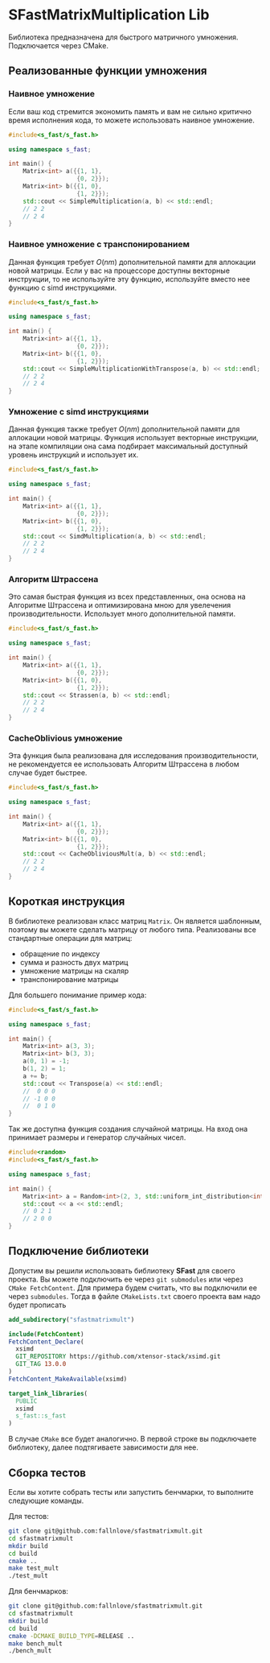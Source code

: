 # SFastMatrixMultiplication Lib

Библиотека предназначена для быстрого матричного умножения. Подключается через CMake.

## Реализованные функции умножения

### Наивное умножение

Если ваш код стремится экономить память и вам не сильно критично
время исполнения кода, то можете использовать наивное умножение.

```cpp
#include<s_fast/s_fast.h>

using namespace s_fast;

int main() {
    Matrix<int> a({{1, 1},
                   {0, 2}});
    Matrix<int> b({{1, 0},
                   {1, 2}});
    std::cout << SimpleMultiplication(a, b) << std::endl;
    // 2 2
    // 2 4
}
```

### Наивное умножение с транспонированием

Данная функция требует $O(nm)$ дополнительной памяти
для аллокации новой матрицы. Если у вас на процессоре
доступны векторные инструкции, то не используйте
эту функцию, используйте вместо нее функцию с
simd инструкциями.

```cpp
#include<s_fast/s_fast.h>

using namespace s_fast;

int main() {
    Matrix<int> a({{1, 1},
                   {0, 2}});
    Matrix<int> b({{1, 0},
                   {1, 2}});
    std::cout << SimpleMultiplicationWithTranspose(a, b) << std::endl;
    // 2 2
    // 2 4
}
```

### Умножение с simd инструкциями

Данная функция также требует $O(nm)$ дополнительной памяти
для аллокации новой матрицы. Функция использует
векторные инструкции, на этапе компиляции она сама подбирает
максимальный доступный уровень инструкций и использует их.

```cpp
#include<s_fast/s_fast.h>

using namespace s_fast;

int main() {
    Matrix<int> a({{1, 1},
                   {0, 2}});
    Matrix<int> b({{1, 0},
                   {1, 2}});
    std::cout << SimdMultiplication(a, b) << std::endl;
    // 2 2
    // 2 4
}
```

### Алгоритм Штрассена

Это самая быстрая функция из всех представленных, она
основа на Алгоритме Штрассена и оптимизирована мною для
увелечения производительности. Использует много дополнительной
памяти.

```cpp
#include<s_fast/s_fast.h>

using namespace s_fast;

int main() {
    Matrix<int> a({{1, 1},
                   {0, 2}});
    Matrix<int> b({{1, 0},
                   {1, 2}});
    std::cout << Strassen(a, b) << std::endl;
    // 2 2
    // 2 4
}
```

### CacheOblivious умножение

Эта функция была реализована для исследования
производительности, не рекомендуется ее использовать
Алгоритм Штрассена в любом случае будет быстрее.


```cpp
#include<s_fast/s_fast.h>

using namespace s_fast;

int main() {
    Matrix<int> a({{1, 1},
                   {0, 2}});
    Matrix<int> b({{1, 0},
                   {1, 2}});
    std::cout << CacheObliviousMult(a, b) << std::endl;
    // 2 2
    // 2 4
}
```

## Короткая инструкция

В библиотеке реализован класс матриц `Matrix`. Он является
шаблонным, поэтому вы можете сделать матрицу от любого типа.
Реализованы все стандартные операции для матриц:

- обращение по индексу
- сумма и разность двух матриц
- умножение матрицы на скаляр
- транспонирование матрицы

Для большего понимание пример кода:

```cpp
#include<s_fast/s_fast.h>

using namespace s_fast;

int main() {
    Matrix<int> a(3, 3);
    Matrix<int> b(3, 3);
    a(0, 1) = -1;
    b(1, 2) = 1;
    a += b;
    std::cout << Transpose(a) << std::endl;
    //  0 0 0
    // -1 0 0
    //  0 1 0
}
```

Так же доступна функция создания случайной матрицы.
На вход она принимает размеры и генератор случайных
чисел.

```cpp
#include<random>
#include<s_fast/s_fast.h>

using namespace s_fast;

int main() {
    Matrix<int> a = Random<int>(2, 3, std::uniform_int_distribution<int>(0, 2));
    std::cout << a << std::endl;
    // 0 2 1
    // 2 0 0
}
```

## Подключение библиотеки

Допустим вы решили использовать библиотеку **SFast** для своего проекта.
Вы можете подключить ее через `git submodules` или через `CMake FetchContent`.
Для примера будем считать, что вы подключили ее через `submodules`. Тогда
в файле `CMakeLists.txt` своего проекта вам надо будет прописать

```cmake
add_subdirectory("sfastmatrixmult")

include(FetchContent)
FetchContent_Declare(
  xsimd
  GIT_REPOSITORY https://github.com/xtensor-stack/xsimd.git
  GIT_TAG 13.0.0
)
FetchContent_MakeAvailable(xsimd)

target_link_libraries(
  PUBLIC
  xsimd
  s_fast::s_fast
)
```

В случае `CMake` все будет аналогично. В первой строке
вы подключаете библиотеку, далее подтягиваете зависимости
для нее.

## Сборка тестов

Если вы хотите собрать тесты или запустить бенчмарки, то
выполните следующие команды.

Для тестов:

```sh
git clone git@github.com:fallnlove/sfastmatrixmult.git
cd sfastmatrixmult
mkdir build
cd build
cmake ..
make test_mult
./test_mult
```

Для бенчмарков:

```sh
git clone git@github.com:fallnlove/sfastmatrixmult.git
cd sfastmatrixmult
mkdir build
cd build
cmake -DCMAKE_BUILD_TYPE=RELEASE ..
make bench_mult
./bench_mult
```

